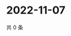 # 2022-11-07

共 0 条

<!-- BEGIN WEIBO -->
<!-- 最后更新时间 Mon Nov 07 2022 09:24:17 GMT+0800 (China Standard Time) -->

<!-- END WEIBO -->
